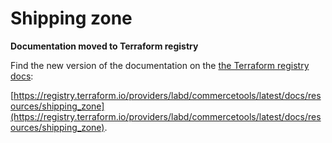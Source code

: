 # Shipping zone

**Documentation moved to Terraform registry**

Find the new version of the documentation on the [the Terraform registry docs](https://registry.terraform.io/providers/labd/commercetools/latest/docs/resources/shipping_zone):

 [https://registry.terraform.io/providers/labd/commercetools/latest/docs/resources/shipping_zone](https://registry.terraform.io/providers/labd/commercetools/latest/docs/resources/shipping_zone).
